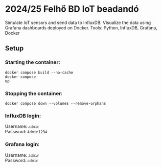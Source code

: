# 2024/25 Felhő BD IoT beadandó

Simulate IoT sensors and send data to InfluxDB. Visualize the data using Grafana dashboards deployed on Docker.
Tools: Python, InfluxDB, Grafana, Docker

## Setup
### Starting the container:
<code>docker compose build --no-cache</code><br>
<code>docker compose up</code>

### Stopping the container:
<code>docker compose down --volumes --remove-orphans</code>

### InfluxDB login:
Username: <code>admin</code><br>
Password: <code>Admin1234</code>

### Grafana login:
Username: <code>admin</code><br>
Password: <code>admin</code>
